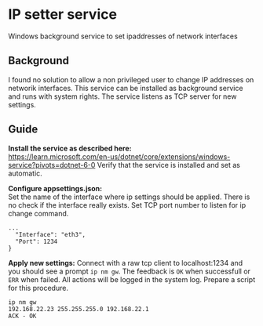 # IP setter service
Windows background service to set ipaddresses of network interfaces

## Background
I found no solution to allow a non privileged user to change IP addresses on networik interfaces.
This service can be installed as background service and runs with system rights. The service listens as TCP server for new settings.

## Guide
__Install the service as described here:__  
https://learn.microsoft.com/en-us/dotnet/core/extensions/windows-service?pivots=dotnet-6-0
Verify that the service is installed and set as automatic.

__Configure appsettings.json:__  
Set the name of the interface where ip settings should be applied. There is no check if the interface really exists. Set TCP port number to listen for ip change command.
```
...
  "Interface": "eth3",
  "Port": 1234
}
```

__Apply new settings:__
Connect with a raw tcp client to localhost:1234 and you should see a prompt ```ip nm gw```. The feedback is ```OK``` when successfull or ```ERR``` when failed. All actions will be logged in the system log. 
Prepare a script for this procedure.
```
ip nm gw
192.168.22.23 255.255.255.0 192.168.22.1
ACK - OK
```

